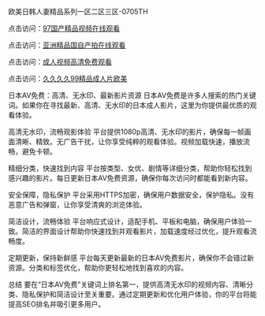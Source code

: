 欧美日韩人妻精品系列一区二区三区-0705TH

点击访问：<a href="https://rtj-3zo.pages.dev/">97国产精品视频在线观看</a>

点击访问：<a href="https://fdhf-454.pages.dev/">亚洲精品国自产拍在线观看</a>

点击访问：<a href="https://bered.pages.dev/">成人视频高清免费观看</a>

点击访问：<a href="https://gfd-5xg.pages.dev/">久久久久99精品成人片欧美</a>



日本AV免费：高清、无水印、最新影片资源
日本AV免费是许多人搜索的热门关键词。如果你在寻找最新、高清、无水印的日本成人影片，这里为你提供最优质的观看体验。

高清无水印，流畅观影体验
平台提供1080p高清、无水印的影片，确保每一帧画面清晰、精致。无广告干扰，让你享受纯粹的观看体验。视频加载快速，播放流畅，避免卡顿。

精细分类，快速找到内容
平台按类型、女优、剧情等详细分类，帮助你轻松找到感兴趣的影片。每日更新日本AV免费资源，确保你每次访问时都能看到新内容。

安全保障，隐私保护
平台采用HTTPS加密，确保用户数据安全，保护隐私。没有恶意广告和弹窗，让你享受清爽的浏览体验。

简洁设计，流畅体验
平台响应式设计，适配手机、平板和电脑，确保用户体验一致。简洁的界面设计帮助你快速找到并观看影片，加载速度经过优化，提升观看流畅度。

定期更新，保持新鲜感
平台每天更新最新的日本AV免费影片，确保你不会错过新资源。分类和标签优化，帮助你更轻松地找到喜欢的内容。

总结
要在“日本AV免费”关键词上排名第一，提供高清无水印的视频内容、清晰分类、隐私保护和简洁设计至关重要。通过定期更新和优化用户体验，你的平台将能提高SEO排名并吸引更多用户。




<span style="display:none;">[Canonical link]( https://github.com/fb45154/764652 ）</span>
